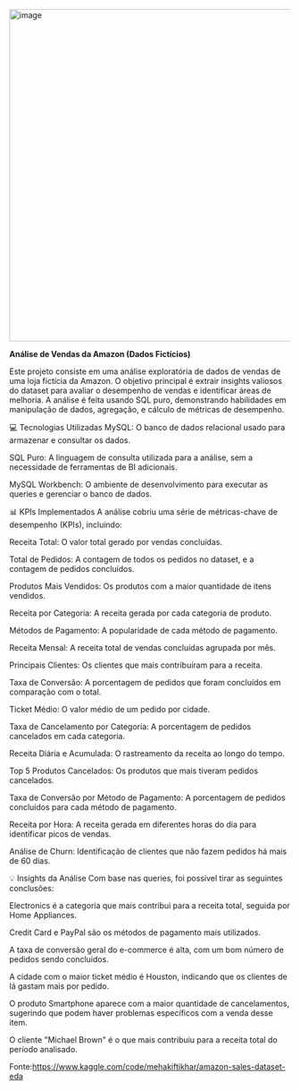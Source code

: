 <img width="550" height="594" alt="image" src="https://github.com/user-attachments/assets/933921e2-bdb2-4f35-8af5-b019959643b7" />



**Análise de Vendas da Amazon (Dados Fictícios)**

Este projeto consiste em uma análise exploratória de dados de vendas de uma loja fictícia da Amazon. O objetivo principal é extrair insights valiosos do dataset para avaliar o desempenho de vendas e identificar áreas de melhoria. A análise é feita usando SQL puro, demonstrando habilidades em manipulação de dados, agregação, e cálculo de métricas de desempenho.

💻 Tecnologias Utilizadas
MySQL: O banco de dados relacional usado para armazenar e consultar os dados.

SQL Puro: A linguagem de consulta utilizada para a análise, sem a necessidade de ferramentas de BI adicionais.

MySQL Workbench: O ambiente de desenvolvimento para executar as queries e gerenciar o banco de dados.

📊 KPIs Implementados
A análise cobriu uma série de métricas-chave de desempenho (KPIs), incluindo:

Receita Total: O valor total gerado por vendas concluídas.

Total de Pedidos: A contagem de todos os pedidos no dataset, e a contagem de pedidos concluídos.

Produtos Mais Vendidos: Os produtos com a maior quantidade de itens vendidos.

Receita por Categoria: A receita gerada por cada categoria de produto.

Métodos de Pagamento: A popularidade de cada método de pagamento.

Receita Mensal: A receita total de vendas concluídas agrupada por mês.

Principais Clientes: Os clientes que mais contribuíram para a receita.

Taxa de Conversão: A porcentagem de pedidos que foram concluídos em comparação com o total.

Ticket Médio: O valor médio de um pedido por cidade.

Taxa de Cancelamento por Categoria: A porcentagem de pedidos cancelados em cada categoria.

Receita Diária e Acumulada: O rastreamento da receita ao longo do tempo.

Top 5 Produtos Cancelados: Os produtos que mais tiveram pedidos cancelados.

Taxa de Conversão por Método de Pagamento: A porcentagem de pedidos concluídos para cada método de pagamento.

Receita por Hora: A receita gerada em diferentes horas do dia para identificar picos de vendas.

Análise de Churn: Identificação de clientes que não fazem pedidos há mais de 60 dias.

💡 Insights da Análise
Com base nas queries, foi possível tirar as seguintes conclusões:

Electronics é a categoria que mais contribui para a receita total, seguida por Home Appliances.

Credit Card e PayPal são os métodos de pagamento mais utilizados.

A taxa de conversão geral do e-commerce é alta, com um bom número de pedidos sendo concluídos.

A cidade com o maior ticket médio é Houston, indicando que os clientes de lá gastam mais por pedido.

O produto Smartphone aparece com a maior quantidade de cancelamentos, sugerindo que podem haver problemas específicos com a venda desse item.

O cliente "Michael Brown" é o que mais contribuiu para a receita total do período analisado.

Fonte:https://www.kaggle.com/code/mehakiftikhar/amazon-sales-dataset-eda 

